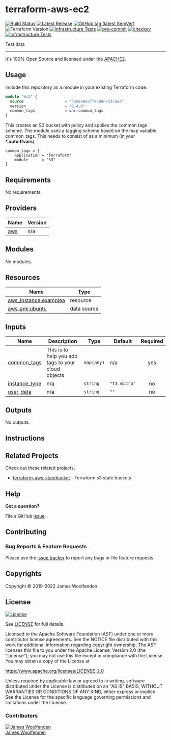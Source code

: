 # terraform-aws-ec2

[![Build Status](https://github.com/JamesWoolfenden/terraform-aws-ec2/workflows/Verify%20and%20Bump/badge.svg?branch=main)](https://github.com/JamesWoolfenden/terraform-aws-ec2)
[![Latest Release](https://img.shields.io/github/release/JamesWoolfenden/terraform-aws-ec2.svg)](https://github.com/JamesWoolfenden/terraform-aws-ec2/releases/latest)
[![GitHub tag (latest SemVer)](https://img.shields.io/github/tag/JamesWoolfenden/terraform-aws-ec2.svg?label=latest)](https://github.com/JamesWoolfenden/terraform-aws-ec2/releases/latest)
![Terraform Version](https://img.shields.io/badge/tf-%3E%3D0.14.0-blue.svg)
[![Infrastructure Tests](https://www.bridgecrew.cloud/badges/github/JamesWoolfenden/terraform-aws-ec2/cis_aws)](https://www.bridgecrew.cloud/link/badge?vcs=github&fullRepo=JamesWoolfenden%2Fterraform-aws-ec2&benchmark=CIS+AWS+V1.2)
[![pre-commit](https://img.shields.io/badge/pre--commit-enabled-brightgreen?logo=pre-commit&logoColor=white)](https://github.com/pre-commit/pre-commit)
[![checkov](https://img.shields.io/badge/checkov-verified-brightgreen)](https://www.checkov.io/)
[![Infrastructure Tests](https://www.bridgecrew.cloud/badges/github/jameswoolfenden/terraform-aws-ec2/general)](https://www.bridgecrew.cloud/link/badge?vcs=github&fullRepo=JamesWoolfenden%2Fterraform-aws-ec2&benchmark=INFRASTRUCTURE+SECURITY)

Test data

---

It's 100% Open Source and licensed under the [APACHE2](LICENSE).

## Usage

Include this repository as a module in your existing Terraform code:

```terraform
module "ec2" {
  source                  = "JamesWoolfenden/s3/aws"
  version                 = "0.4.0"
  common_tags             = var.common_tags
}
```

This creates an S3 bucket with policy and applies the common tags scheme.
The module uses a tagging scheme based on the map variable common_tags.
This needs to consist of as a minimum (in your **\*.auto.tfvars**):

```HCL
common_tags = {
    application = "Terraform"
    module      = "S3"
}
```

<!-- BEGINNING OF PRE-COMMIT-TERRAFORM DOCS HOOK -->

## Requirements

No requirements.

## Providers

| Name                                             | Version |
| ------------------------------------------------ | ------- |
| <a name="provider_aws"></a> [aws](#provider_aws) | n/a     |

## Modules

No modules.

## Resources

| Name                                                                                                          | Type        |
| ------------------------------------------------------------------------------------------------------------- | ----------- |
| [aws_instance.examplea](https://registry.terraform.io/providers/hashicorp/aws/latest/docs/resources/instance) | resource    |
| [aws_ami.ubuntu](https://registry.terraform.io/providers/hashicorp/aws/latest/docs/data-sources/ami)          | data source |

## Inputs

| Name                                                                     | Description                                        | Type       | Default      | Required |
| ------------------------------------------------------------------------ | -------------------------------------------------- | ---------- | ------------ | :------: |
| <a name="input_common_tags"></a> [common_tags](#input_common_tags)       | This is to help you add tags to your cloud objects | `map(any)` | n/a          |   yes    |
| <a name="input_instance_type"></a> [instance_type](#input_instance_type) | n/a                                                | `string`   | `"t3.micro"` |    no    |
| <a name="input_user_data"></a> [user_data](#input_user_data)             | n/a                                                | `string`   | `""`         |    no    |

## Outputs

No outputs.

<!-- END OF PRE-COMMIT-TERRAFORM DOCS HOOK -->

## Instructions

## Related Projects

Check out these related projects.

- [terraform-aws-statebucket](https://github.com/jameswoolfenden/terraform-aws-statebucket) - Terraform s3 state buckets

## Help

**Got a question?**

File a GitHub [issue](https://github.com/JamesWoolfenden/terraform-aws-3/issues).

## Contributing

### Bug Reports & Feature Requests

Please use the [issue tracker](https://github.com/JamesWoolfenden/terraform-aws-3/issues) to report any bugs or file feature requests.

## Copyrights

Copyright © 2019-2022 James Woolfenden

## License

[![License](https://img.shields.io/badge/License-Apache%202.0-blue.svg)](https://opensource.org/licenses/Apache-2.0)

See [LICENSE](LICENSE) for full details.

Licensed to the Apache Software Foundation (ASF) under one
or more contributor license agreements. See the NOTICE file
distributed with this work for additional information
regarding copyright ownership. The ASF licenses this file
to you under the Apache License, Version 2.0 (the
"License"); you may not use this file except in compliance
with the License. You may obtain a copy of the License at

<https://www.apache.org/licenses/LICENSE-2.0>

Unless required by applicable law or agreed to in writing,
software distributed under the License is distributed on an
"AS IS" BASIS, WITHOUT WARRANTIES OR CONDITIONS OF ANY
KIND, either express or implied. See the License for the
specific language governing permissions and limitations
under the License.

### Contributors

[![James Woolfenden][jameswoolfenden_avatar]][jameswoolfenden_homepage]<br/>[James Woolfenden][jameswoolfenden_homepage]

[jameswoolfenden_homepage]: https://github.com/jameswoolfenden
[jameswoolfenden_avatar]: https://github.com/jameswoolfenden.png?size=150
[github]: https://github.com/jameswoolfenden
[linkedin]: https://www.linkedin.com/in/jameswoolfenden/
[twitter]: https://twitter.com/JimWoolfenden
[share_twitter]: https://twitter.com/intent/tweet/?text=terraform-aws-ec2&url=https://github.com/JamesWoolfenden/terraform-aws-3
[share_linkedin]: https://www.linkedin.com/shareArticle?mini=true&title=terraform-aws-ec2&url=https://github.com/JamesWoolfenden/terraform-aws-3
[share_reddit]: https://reddit.com/submit/?url=https://github.com/JamesWoolfenden/terraform-aws-3
[share_facebook]: https://facebook.com/sharer/sharer.php?u=https://github.com/JamesWoolfenden/terraform-aws-3
[share_email]: mailto:?subject=terraform-aws-ec2&body=https://github.com/JamesWoolfenden/terraform-aws-3
